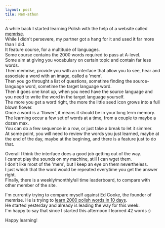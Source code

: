```yaml
---
layout: post
tile: Mem-athon
---
```


A while back I started learning Polish with the help of a website called [memrise](http://www.memrise.com).  
While I didn't persevere, my partner got a hang for it and used it far more than I did.  
It feature course, for a multitude of languages.  
Some course contains the 2000 words required to pass at A-level.  
Some aim at giving you vocabulary on certain topic and contain far less words.  
Then memrise, provide you with an interface that allow you to see, hear and associate a word with an image, called a 'mem'.  
Then you go throught a list of questions, sometime finding the source-language word, sometime the target language word.  
Then it goes one knot up, when you need have the source language and you need to write the word in the target language yourself.  
The more you get a word right, the more the little seed icon grows into a full blown flower.  
Once a word is a 'flower', it means it should be in your long term memory.  
The learning occur a few set of words at a time, from a couple to maybe a dozen max.  
You can do a few sequence in a row, or just take a break to let it simmer.  
At some point, you will need to review the words you just learned, maybe at the end of the day, maybe at the begining, and there is a feature just to do that.  

Overall I think the interface does a good job getting out of the way.  
I cannot play the sounds on my machine, still I can wget them.  
I don't like most of the 'mem', but I keep an eye on them nevertheless.  
I just which that the word would be repeated everytime you get the answer right.  
Finally, there is a weekly/monthly/all time leaderboard, to compare with other member of the site.  

I'm currently trying to compare myself against Ed Cooke, the founder of memrise.
He is trying to [learn 2000 polish words in 10 days](http://www.memrise.com/blog/5-top-tips-to-win-the-memathon/).  
He started yesterday and already is leading the way for this week.  
I'm happy to say that since I started this afternoon I learned 42 words :)  

Happy learning!
